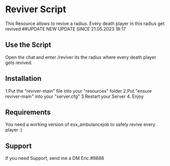 # Reviver Script
This Resource allows to revive a radius. Every death player in this radius get revived
##UPDATE
NEW UPDATE SINCE 21.05.2023 18:17
## Use the Script
Open the chat and enter /reviver <Radius> 
<Radius> its the radius where every death player gets revived.


## Installation
1.Put the "reviver-main" file into your "resources" folder
2.Put "ensure reviver-main" into your "server.cfg"
3.Restart your Server
4. Enjoy

## Requirements
You need a working version of esx_ambulancejob to safely revive every player :)

## Support
If you need Support, send me a DM
Eric.#8888


